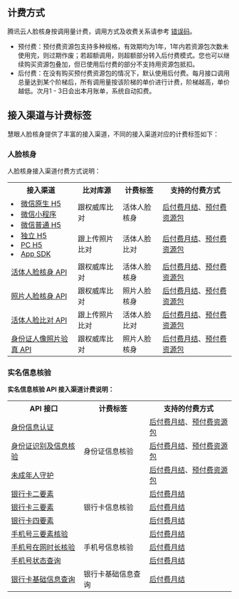 ## 计费方式

腾讯云人脸核身按调用量计费，调用方式及收费关系请参考 [错误码](https://cloud.tencent.com/document/product/1007/48021)。

- 预付费：预付费资源包支持多种规格，有效期均为1年，1年内若资源包次数未使用完，则过期作废；若超额调用，则超额部分转入后付费模式。您也可以继续购买资源包叠加，但已使用后付费的部分不支持用资源包抵扣。
- 后付费：在没有购买预付费资源包的情况下，默认使用后付费。每月接口调用总量达到某个阶梯后，所有调用量按该阶梯的单价进行计费，阶梯越高，单价越低。次月1 - 3日会出本月账单，系统自动扣费。


## 接入渠道与计费标签

慧眼人脸核身提供了丰富的接入渠道，不同的接入渠道对应的计费标签如下：


### 人脸核身

人脸核身接入渠道付费方式说明：

<table>
    <tr>
        <th>接入渠道</th>
				<th>比对库源</th>
        <th>计费标签</th>
			<th>支持的付费方式</th>
    </tr>
    <tr>
        <td rowspan =2>
            <li><a href="https://cloud.tencent.com/document/product/1007/42656">微信原生 H5</a></li><li><a href="https://cloud.tencent.com/document/product/1007/31071">微信小程序</a></li>
				<li><a href="https://cloud.tencent.com/document/product/1007/42656">微信普通 H5</a></li><li><a href="https://cloud.tencent.com/document/product/1007/35883">独立 H5</a></li><li><a href="https://cloud.tencent.com/document/product/1007/35893">PC H5</a></li><li><a href="https://cloud.tencent.com/document/product/1007/35832">App SDK</a></li>
				</td>
				<td>跟权威库比对</td>
			 <td>活体人脸核身</td>
			 	<td><a href="https://cloud.tencent.com/document/product/1007/51350#.E5.90.8E.E4.BB.98.E8.B4.B9.E4.BB.B7.E6.A0.BC.E8.AF.B4.E6.98.8E">后付费月结</a>、<a href="https://cloud.tencent.com/document/product/1007/51350#.E9.A2.84.E4.BB.98.E8.B4.B9.E8.B5.84.E6.BA.90.E5.8C.85.E8.AF.B4.E6.98.8E">预付费资源包</a></td>        
    </tr>
		   <tr>
			 <td>跟上传照片比对</td>
			 <td>活体人脸比对</td>
			 <td><a href="https://cloud.tencent.com/document/product/1007/51350#.E5.90.8E.E4.BB.98.E8.B4.B9.E4.BB.B7.E6.A0.BC.E8.AF.B4.E6.98.8E">后付费月结</a>、<a href="https://cloud.tencent.com/document/product/1007/51350#.E9.A2.84.E4.BB.98.E8.B4.B9.E8.B5.84.E6.BA.90.E5.8C.85.E8.AF.B4.E6.98.8E">预付费资源包</a></td> 
			  </tr>
			   <tr>
                   <td><a href="https://cloud.tencent.com/document/product/1007/31818">活体人脸核身 API</a>
				</td>
				<td>跟权威库比对</td><td>活体人脸核身</td>
						 	<td><a href="https://cloud.tencent.com/document/product/1007/51350#.E5.90.8E.E4.BB.98.E8.B4.B9.E4.BB.B7.E6.A0.BC.E8.AF.B4.E6.98.8E">后付费月结</a>、<a href="https://cloud.tencent.com/document/product/1007/51350#.E9.A2.84.E4.BB.98.E8.B4.B9.E8.B5.84.E6.BA.90.E5.8C.85.E8.AF.B4.E6.98.8E">预付费资源包</a></td> 
    </tr>
		   <tr>
			 <td><a href="https://cloud.tencent.com/document/product/1007/31820">照片人脸核身 API</a></td>
			 <td>跟权威库比对</td><td>照片人脸核身</td>
			 	<td><a href="https://cloud.tencent.com/document/product/1007/51350#.E5.90.8E.E4.BB.98.E8.B4.B9.E4.BB.B7.E6.A0.BC.E8.AF.B4.E6.98.8E">后付费月结</a>、<a href="https://cloud.tencent.com/document/product/1007/51350#.E9.A2.84.E4.BB.98.E8.B4.B9.E8.B5.84.E6.BA.90.E5.8C.85.E8.AF.B4.E6.98.8E">预付费资源包</a></td> 
			  </tr>
    <tr>
			 <td><a href="https://cloud.tencent.com/document/product/1007/31819">活体人脸比对 API</a></td><td>跟上传照片比对</td>
			 <td>活体人脸比对</td>
			 	<td><a href="https://cloud.tencent.com/document/product/1007/51350#.E5.90.8E.E4.BB.98.E8.B4.B9.E4.BB.B7.E6.A0.BC.E8.AF.B4.E6.98.8E">后付费月结</a>、<a href="https://cloud.tencent.com/document/product/1007/51350#.E9.A2.84.E4.BB.98.E8.B4.B9.E8.B5.84.E6.BA.90.E5.8C.85.E8.AF.B4.E6.98.8E">预付费资源包</a></td> 
			  </tr>
				    <tr>
			 <td><a href="https://cloud.tencent.com/document/product/1007/47276">身份证人像照片验真 API</a></td><td>跟权威库比对</td>
			 <td>照片人脸核身</td>
			 	<td><a href="https://cloud.tencent.com/document/product/1007/51350#.E5.90.8E.E4.BB.98.E8.B4.B9.E4.BB.B7.E6.A0.BC.E8.AF.B4.E6.98.8E">后付费月结</a>、<a href="https://cloud.tencent.com/document/product/1007/51350#.E9.A2.84.E4.BB.98.E8.B4.B9.E8.B5.84.E6.BA.90.E5.8C.85.E8.AF.B4.E6.98.8E">预付费资源包</a></td> 
			  </tr>
</table>




### 实名信息核验

**实名信息核验 API 接入渠道计费说明：**

<table>
    <tr>
        <th> API 接口</th>
        <th>计费标签</th>
			<th>支持的付费方式</th>
    </tr>	 
				 <tr>
			 <td><a href="https://cloud.tencent.com/document/product/1007/33188">身份信息认证</a></td>
			 <td rowspan =3>身份证信息核验</td>
			 	<td><a href="https://cloud.tencent.com/document/product/1007/51350#.E5.90.8E.E4.BB.98.E8.B4.B9.E4.BB.B7.E6.A0.BC.E8.AF.B4.E6.98.8E">后付费月结</a>、<a href="https://cloud.tencent.com/document/product/1007/51350#.E9.A2.84.E4.BB.98.E8.B4.B9.E8.B5.84.E6.BA.90.E5.8C.85.E8.AF.B4.E6.98.8E">预付费资源包</a></td> 
			  </tr>
				<tr>
			 <td><a href="https://cloud.tencent.com/document/product/1007/37980">身份证识别及信息核验</a></td>
			 	<td><a href="https://cloud.tencent.com/document/product/1007/51350#.E5.90.8E.E4.BB.98.E8.B4.B9.E4.BB.B7.E6.A0.BC.E8.AF.B4.E6.98.8E">后付费月结</a>、<a href="https://cloud.tencent.com/document/product/1007/51350#.E9.A2.84.E4.BB.98.E8.B4.B9.E8.B5.84.E6.BA.90.E5.8C.85.E8.AF.B4.E6.98.8E">预付费资源包</a></td> 
			  </tr>
			 <tr>
			 <td><a href="https://cloud.tencent.com/document/product/1007/39766">未成年人守护</a></td>
			 	<td><a href="https://cloud.tencent.com/document/product/1007/51350#.E5.90.8E.E4.BB.98.E8.B4.B9.E4.BB.B7.E6.A0.BC.E8.AF.B4.E6.98.8E">后付费月结</a>、<a href="https://cloud.tencent.com/document/product/1007/51350#.E9.A2.84.E4.BB.98.E8.B4.B9.E8.B5.84.E6.BA.90.E5.8C.85.E8.AF.B4.E6.98.8E">预付费资源包</a></td> 
			  </tr>
				<tr>
			 <td><a href="https://cloud.tencent.com/document/product/1007/35776">银行卡二要素</a></td>
			 <td rowspan =3>银行卡信息核验</td>
			 	<td><a href="https://cloud.tencent.com/document/product/1007/51350#.E5.90.8E.E4.BB.98.E8.B4.B9.E4.BB.B7.E6.A0.BC.E8.AF.B4.E6.98.8E">后付费月结</a></td> 
			  </tr>
				 <tr>
			 <td><a href="https://cloud.tencent.com/document/product/1007/33848">银行卡三要素</a></td>
			 <td><a href="https://cloud.tencent.com/document/product/1007/51350#.E5.90.8E.E4.BB.98.E8.B4.B9.E4.BB.B7.E6.A0.BC.E8.AF.B4.E6.98.8E">后付费月结</a></td>
			  </tr>
				<tr>
			 <td><a href="https://cloud.tencent.com/document/product/1007/35775">银行卡四要素</a></td>
			 <td><a href="https://cloud.tencent.com/document/product/1007/51350#.E5.90.8E.E4.BB.98.E8.B4.B9.E4.BB.B7.E6.A0.BC.E8.AF.B4.E6.98.8E">后付费月结</a></td>
			  </tr>
				<tr>
				 <td><a href="https://cloud.tencent.com/document/product/1007/39765">手机号三要素核验</a></td>
			 <td rowspan =3>手机号信息核验</td>
			 <td><a href="https://cloud.tencent.com/document/product/1007/51350#.E5.90.8E.E4.BB.98.E8.B4.B9.E4.BB.B7.E6.A0.BC.E8.AF.B4.E6.98.8E">后付费月结</a></td>
			  </tr>
				  <tr>
			 <td><a href="https://cloud.tencent.com/document/product/1007/40546">手机号在网时长核验</a></td>
			 <td><a href="https://cloud.tencent.com/document/product/1007/51350#.E5.90.8E.E4.BB.98.E8.B4.B9.E4.BB.B7.E6.A0.BC.E8.AF.B4.E6.98.8E">后付费月结</a></td>
			  </tr>
			 <tr>
			 <td><a href="https://cloud.tencent.com/document/product/1007/40545">手机号状态查询</a></td>
			 <td><a href="https://cloud.tencent.com/document/product/1007/51350#.E5.90.8E.E4.BB.98.E8.B4.B9.E4.BB.B7.E6.A0.BC.E8.AF.B4.E6.98.8E">后付费月结</a></td>
			  </tr>
				<tr>
			 <td><a href="https://cloud.tencent.com/document/product/1007/47837">银行卡基础信息查询</a></td>
			 <td>银行卡基础信息查询</td>
			<td><a href="https://cloud.tencent.com/document/product/1007/51350#.E5.90.8E.E4.BB.98.E8.B4.B9.E4.BB.B7.E6.A0.BC.E8.AF.B4.E6.98.8E">后付费月结</a></td>
			  </tr>
</table>





